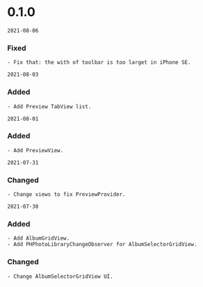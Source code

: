 # 0.1.0
`2021-08-06`
### Fixed
    - Fix that: the with of toolbar is too larget in iPhone SE.
`2021-08-03`
### Added
    - Add Preview TabView list.
    
`2021-08-01`
### Added
    - Add PreviewView.
    
`2021-07-31`
### Changed
    - Change views to fix PreviewProvider.
    
`2021-07-30`
### Added
    - Add AlbumGridView.
    - Add PHPhotoLibraryChangeObserver for AlbumSelectorGridView.
### Changed
    - Change AlbumSelectorGridView UI.
